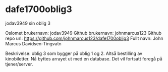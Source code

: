 # dafe1700oblig3
jodav3949 sin oblig 3


Oslomet brukernavn: jodav3949
Github brukernavn: johnmarcus123
Github repo url: https://github.com/johnmarcus123/dafe1700oblig3
Fullt navn: John Marcus Davidsen-Tingvatn

Beskrivelse:
oblig 3 som bygger på oblig 1 og 2. Altså bestilling av kinobiletter. Nå byttes arrayet ut med en database. Det vil fortsatt foregå på tjener/server.